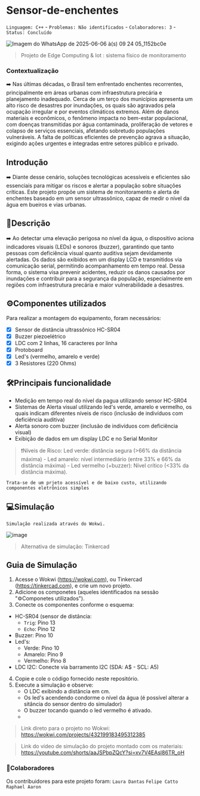 # Sensor-de-enchentes
`Linguagem: C++` - `Problemas: Não identificados` - `Colaboradores: 3` - `Status: Concluído`

![Imagem do WhatsApp de 2025-06-06 à(s) 09 24 05_1152bc0e](https://github.com/user-attachments/assets/2be228fa-7faa-4c79-9771-92175b6f4f97)

> Projeto de Edge Computing & Iot : sistema físico de monitoramento


### Contextualização
➡️ Nas últimas décadas, o Brasil tem enfrentado enchentes recorrentes, principalmente em áreas urbanas com infraestrutura precária e planejamento inadequado. Cerca de um terço dos municípios apresenta um alto risco de desastres por inundações, os quais são agravados pela ocupação irregular e por eventos climáticos extremos. Além de danos materiais e econômicos, o fenômeno impacta no bem-estar populacional, com doenças transmitidas por água contaminada, proliferação de vetores e colapso de serviços essenciais, afetando sobretudo populações vulneráveis. A falta de políticas eficientes de prevenção agrava a situação, exigindo ações urgentes e integradas entre setores público e privado.

## Introdução
➡️  Diante desse cenário, soluções tecnológicas acessíveis e eficientes são essenciais para mitigar os riscos e alertar a população sobre situações críticas. Este projeto propõe um sistema de monitoramento e alerta de enchentes baseado em um sensor ultrassônico, capaz de medir o nível da água em bueiros e vias urbanas.  

## 📃Descrição
➡️ Ao detectar uma elevação perigosa no nível da água, o dispositivo aciona indicadores visuais (LEDs) e sonoros (buzzer), garantindo que tanto pessoas com deficiência visual quanto auditiva sejam devidamente alertadas. Os dados são exibidos em um display LCD e transmitidos via comunicação serial, permitindo acompanhamento em tempo real. Dessa forma, o sistema visa prevenir acidentes, reduzir os danos causados por inundações e contribuir para a segurança da população, especialmente em regiões com infraestrutura precária e maior vulnerabilidade a desastres.  

## ⚙️Componentes utilizados 
Para realizar a montagem do equipamento, foram necessários:

- [x] Sensor de distância ultrassônico HC-SR04
- [x] Buzzer piezoelétrico
- [x] LDC com 2 linhas, 16 caracteres por linha
- [x] Protoboard
- [x] Led's (vermelho, amarelo e verde)
- [x] 3 Resistores (220 Ohms)

## 🛠️Principais funcionalidade
- Medição em tempo real do nível da pagua utilizando sensor HC-SR04
- Sistemas de Alerta visual utilizando led's verde, amarelo e vermelho, os quais indicam diferentes níveis de risco (inclusão de indivíduos com deficiência auditiva)
- Alerta sonoro com buzzer (inclusão de indivíduos com deficiência visual)
- Exibição de dados em um display LDC e no Serial Monitor

>❗Níveis de Risco:
  Led verde: distância segura (>66% da distância máxima) -
  Led amarelo: nível intermediário (entre 33% e 66% da distância máxima) -
  Led vermelho (+buzzer): Nível crítico (<33% da distância máxima).

```
Trata-se de um prjeto acessível e de baixo custo, utilizando componentes eletrônicos simples
```


## 💻Simulação
```
Simulação realizada através do Wokwi.
```
![image](https://github.com/user-attachments/assets/63f0530b-4139-45ff-bbfd-d386ef8c4a00)
>Alternativa de simulação: Tinkercad

## Guia de Simulação
1. Acesse o Wokwi (https://wokwi.com), ou Tinkercad (https://tinkercad.com),  e crie um novo projeto.
2. Adicione os componetes (aqueles identificados na sessão "⚙️Componetes utilizados").
3. Conecte os componentes conforme o esquema:
- HC-SR04 (sensor de distância:
   - ```Trig```: Pino 13
   - ```Echo```: Pino 12
- Buzzer: Pino 10
- Led's:
   - Verde: Pino 10
   - Amarelo: Pino 9
   - Vermelho: Pino 8
- LDC I2C: Conecte via barramento I2C (SDA: A$ - SCL: A5)
4. Copie e cole o código fornecido neste repositório.
5. Execute a simulação e observe:
   - O LDC exibindo a distância em cm.
   - Os led's acendendo condorme o nível da água (é possível alterar a sitância do sensor dentro do simulador)
   - O buzzer tocando quando o led vermelho é ativado.
   - 
> Link direto para o projeto no Wokwi: https://wokwi.com/projects/432199183495312385

> Link do vídeo de simulação do projeto montado com os materiais: https://youtube.com/shorts/aaJSPbpZQcY?si=xv7V4EAsl86TR_oH



### 🤝Colaboradores
Os contribuidores para este projeto foram:
`Laura Dantas`
`Felipe Catto`
`Raphael Aaron`
